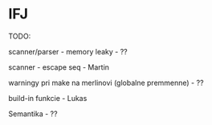 # IFJ

TODO:

scanner/parser - memory leaky - ??

scanner - escape seq - Martin

warningy pri make na merlinovi (globalne premmenne) - ??

build-in funkcie - Lukas

Semantika - ??
